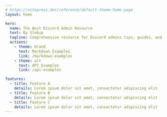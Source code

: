 ```yaml
---
# https://vitepress.dev/reference/default-theme-home-page
layout: home

hero:
  name: The Best Discord Admin Resource
  text: By Slekup
  tagline: Comprehensive resource for Discord admins tips, guides, and tools to manage servers effectively.
  actions:
    - theme: brand
      text: Markdown Examples
      link: /markdown-examples
    - theme: alt
      text: API Examples
      link: /api-examples

features:
  - title: Feature A
    details: Lorem ipsum dolor sit amet, consectetur adipiscing elit
  - title: Feature B
    details: Lorem ipsum dolor sit amet, consectetur adipiscing elit
  - title: Feature C
    details: Lorem ipsum dolor sit amet, consectetur adipiscing elit
---
```

